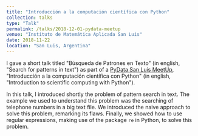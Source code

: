 ```yaml
---
title: "Introducción a la computación científica con Python"
collection: talks
type: "Talk"
permalink: /talks/2018-12-01-pydata-meetup
venue: "Instituto de Matemática Aplicada San Luis"
date: 2018-11-22
location: "San Luis, Argentina"
---
```



I gave a short talk titled "Búsqueda de Patrones en Texto" (in english, "Search for patterns in text") as part of a [PyData San Luis MeetUp](https://www.meetup.com/es-ES/PyData-San-Luis/events/256472954/), "Introducción a la computación científica con Python" (in english, "Introduction to scientific computing with Python").

In this talk, I introduced shortly the problem of pattern search in text.
The example we used to understand this problem was the searching of telephone numbers in a big text file.
We introduced the naive approach to solve this problem, remarking its flaws.
Finally, we showed how to use regular expressions, making use of the package `re` in Python, to solve this problem.
